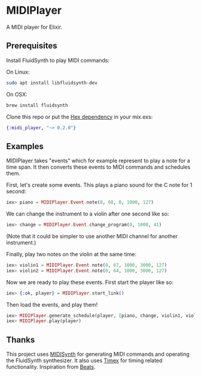 # MIDIPlayer

A MIDI player for Elixir.

## Prerequisites

Install FluidSynth to play MIDI commands:

On Linux:

```sh
sudo apt install libfluidsynth-dev
```

On OSX:

```sh
brew install fluidsynth
```

Clone this repo or put the [Hex dependency](https://hex.pm/packages/midi_player) in your mix.exs:

```elixir
{:midi_player, "~> 0.2.0"}
```

## Examples

MIDIPlayer takes "events" which for example represent to play a note for a time span.
It then converts these events to MIDI commands and schedules them.

First, let's create some events.
This plays a piano sound for the C note for 1 second:

```elixir
iex> piano = MIDIPlayer.Event.note(0, 60, 0, 1000, 127)
```

We can change the instrument to a violin after one second like so:

```elixir
iex> change = MIDIPlayer.Event.change_program(0, 1000, 41)
```

(Note that it could be simpler to use another MIDI channel for another instrument.)

Finally, play two notes on the violin at the same time:

```elixir
iex> violin1 = MIDIPlayer.Event.note(0, 67, 1000, 3000, 127)
iex> violin2 = MIDIPlayer.Event.note(0, 64, 1000, 3000, 127)
```

Now we are ready to play these events.
First start the player like so:

```elixir
iex> {:ok, player} = MIDIPlayer.start_link()
```

Then load the events, and play them!

```elixir
iex> MIDIPlayer.generate_schedule(player, [piano, change, violin1, violin2], 3000)
iex> MIDIPlayer.play(player)
```

## Thanks

This project uses [MIDISynth](https://github.com/fhunleth/midi_synth)
for generating MIDI commands and operating the FluidSynth synthesizer.
It also uses [Timex](https://github.com/bitwalker/timex)
for timing related functionality.
Inspiration from [Beats](https://github.com/mtrudel/beats).